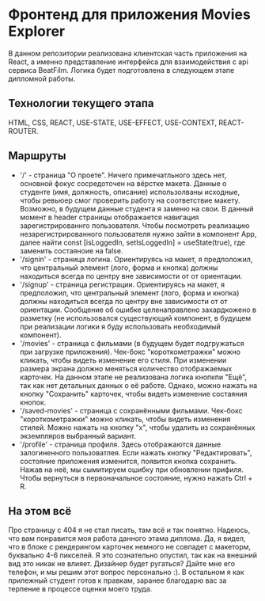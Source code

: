 # Фронтенд для приложения Movies Explorer

В данном репозитории реализована клиентская часть приложения на React, а именно представление интерфейса для взаимодействия с api сервиса BeatFilm.
Логика будет подготовлена в следующем этапе дипломной работы.

## Технологии текущего этапа

HTML, CSS, REACT, USE-STATE, USE-EFFECT, USE-CONTEXT, REACT-ROUTER.

## Маршруты

- '/' - страница "О проете". Ничего примечатльного здесь нет, основной фокус сосредоточен на вёрстке макета. Данные о студенте (имя, должность, описание) использолваны исходные, чтобы ревьюер смог проверить работу на соответствие макету. Возможно, в будущем данные студента я заменю на свои. В данный момент в header страницы отображается навигация зарегистрированнго пользователя. Чтобы посмотреть реализацию незарегистрированного пользователя нужно зайти в компонент App, далее найти const [isLoggedIn, setIsLoggedIn] = useState(true), где заменить состаяноие на false.
- '/signin' - страница логина. Ориентируясь на макет, я предположил, что центральный элемент (лого, форма и кнопка) должны находиться всегда по центру вне зависимости от от ориентации.
- '/signup' - страница регистрации. Ориентируясь на макет, я предположил, что центральный элемент (лого, форма и кнопка) должны находиться всегда по центру вне зависимости от от ориентации. Сообщение об ошибке целенаправлено захардкожено в разметку (не использовался существующий компонент, в будущем при реализации логики я буду использовать необходимый компонент).
- '/movies' - страница с фильмами (в будущем будет подгружаться при загрузке приложения). Чек-бокс "короткометражки" можно кликать, чтобы видеть изменение его стиля. При изменении размера экрана должно меняться количество отображаемых карточек. На данном этапе не реализована логика кнопкпи "Ещё", так как нет детальных данных о её работе. Однако, можно нажать на кнопку "Сохранить" карточек, чтобы видеть изменение состаяния кнопок.
- '/saved-movies' - страница с сохранёнными фильмами. Чек-бокс "короткометражки" можно кликать, чтобы видеть изменения стилей. Можно нажать на кнопку "х", чтобы удалить из сохранённых экземпляров выбранный вариант.
- '/profile' - страница профиля. Здесь отображаются данные залогиненного пользоватлея. Если нажать кнопку "Редактировать", состояние приложения изменится, появится кнопка сохранить. Нажав на неё, мы сымитируем ошибку при обновлении прифиля. Чтобы вернуться в первоначальное состояние, нужно нажать Ctrl + R.

## На этом всё

Про страницу с 404 я не стал писать, там всё и так понятно.
Надеюсь, что вам понравится моя работа данного этама диплома. Да, я видел, что в блоке с рендерингом карточек немного не совпадет с макеторм, буквально 4-6 пикселей. Я это сознательно опустил, так как на внешний вид это никак не влияет. Дизайнер будет ругаться? Дайте мне его телефон, и мы решим этот вопрос персонально :).
В остальном я как прилежный студент готов к правкам, заранее благодарю вас за терпение в процессе оценки моего труда.
